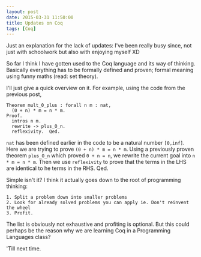 ```yaml
---
layout: post
date: 2015-03-31 11:50:00
title: Updates on Coq
tags: [Coq]
---
```


Just an explanation for the lack of updates: I've been really busy since, not just with schoolwork but also with enjoying myself XD

So far I think I have gotten used to the Coq language and its way of thinking. Basically everything has to be formally defined and proven; formal meaning using funny maths (read: set theory).

I'll just give a quick overview on it. For example, using the code from the previous post,

```
Theorem mult_0_plus : forall n m : nat,
  (0 + n) * m = n * m.
Proof.
  intros n m.
  rewrite -> plus_O_n.
  reflexivity.  Qed.
```

`nat` has been defined earlier in the code to be a natural number `[0,inf]`. Here we are trying to prove `(0 + n) * m = n * m`. Using a previously proven theorem `plus_O_n` which proved `0 + n = n`, we rewrite the current goal into `n * m = n * m`. Then we use `reflexivity` to prove that the terms in the LHS are identical to he terms in the RHS. Qed.

Simple isn't it? I think it actually goes down to the root of programming thinking:

    1. Split a problem down into smaller problems
    2. Look for already solved problems you can apply ie. Don't reinvent the wheel
    3. Profit.
    
The list is obviously not exhaustive and profiting is optional. But this could perhaps be the reason why we are learning Coq in a Programming Languages class?

'Till next time.